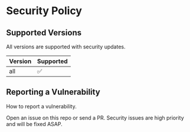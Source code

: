 # Security Policy

## Supported Versions

All versions are supported with security updates.

| Version | Supported          |
| ------- | ------------------ |
| all     | :white_check_mark: |

## Reporting a Vulnerability

How to report a vulnerability.

Open an issue on this repo or send a PR. Security issues are high priority and will be fixed ASAP.
